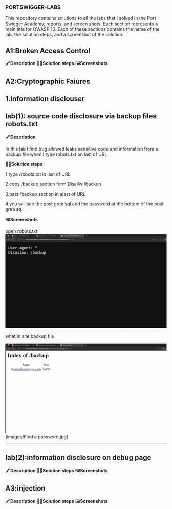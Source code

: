 ### PORTSWIGGER-LABS ###

This repository contains solutions to all the labs that I solved in the Port Swigger Academy, reports, and screen shots.
Each section represents a main title for OWASP 10. Each of these sections contains the name of the lab, the solution steps, and a screenshot of the solution.

## A1:Broken Access Control
  🖋️**Description**
  🏃‍♀️**Solution steps**
  🖼️**Screenshots**

## A2:Cryptographic Faiures
## 1.information disclouser
## lab(1): source code disclosure via backup files robots.txt

  🖋️**Description**
  
  In this lab I find  bug allowed  leaks sensitive code and information  from a backup file when I type robots.txt on last of URL  
  
  🏃‍♀️**Solution steps**
  
  1.type /robots.txt in last of URL
  
  2.copy /backup section form Disallw:/backup
  
  3.past /backup section in alast of URL 
  
  4.you will see the post grea sql and the password at the bottom of the post grea sql
  
  🖼️**Screenshots**
  
  open robots.txt
![فتح ملف robots.txt](images/When-I-opened-robots.jpg)

  
what in site backup file

![what in site backup file](images/Inside-backup-file.jpg)  
  (images/Find a password.jpg)

--------------------------------------------------------------------------------------------------------------------------------------------------------
## lab(2):information disclosure on debug page

 🖋️**Description**
  🏃‍♀️**Solution steps**
  🖼️**Screenshots**

## A3:injection
  🖋️**Description**
  🏃‍♀️**Solution steps**
  🖼️**Screenshots**
  
  
